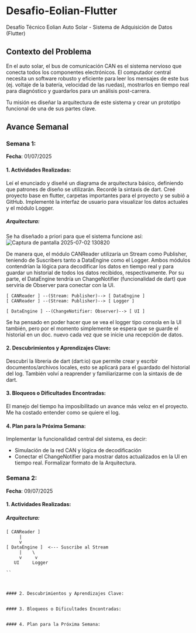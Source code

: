 # Desafio-Eolian-Flutter
Desafío Técnico Eolian Auto Solar  - Sistema de Adquisición de Datos (Flutter)

## Contexto del Problema
En el auto solar, el bus de comunicación CAN es el sistema nervioso que conecta todos los componentes electrónicos. El computador central necesita un software robusto y eficiente para leer los mensajes de este bus (ej. voltaje de la batería, velocidad de las ruedas), mostrarlos en tiempo real para diagnóstico y guardarlos para un análisis post-carrera.
 
Tu misión es diseñar la arquitectura de este sistema y crear un prototipo funcional de una de sus partes clave.

## Avance Semanal

### Semana 1:
**Fecha**: 01/07/2025

#### 1. Actividades Realizadas:
Leí el enunciado y diseñé un diagrama de arquitectura básico, definiendo que patrones de diseño se utilizarán. Recordé la sintaxis de dart. Creé proyecto base en flutter, carpetas importantes para el proyecto y se subió a GitHub. Implementé la interfaz de usuario para visualizar los datos actuales y el módulo Logger.

##### Arquitectura: 
Se ha diseñado a priori para que el sistema funcione así:
![Captura de pantalla 2025-07-02 130820](https://github.com/user-attachments/assets/ee92e1d6-5312-4201-b5a9-9e2a854b75f6)

De manera que, el módulo CANReader utilizaría un Stream como Publisher, teniendo de Suscribers tanto a DataEngine como el Logger. Ambos módulos contendrían la lógica para decodificar los datos en tiempo real y para guardar un historial de todos los datos recibidos, respectivamente. Por su parte, el DataEngine tendría un ChangeNotifier (funcionalidad de dart) que serviría de Observer para conectar con la UI.

```
[ CANReader ] --(Stream: Publisher)--> [ DataEngine ]
[ CANReader ] --(Stream: Publisher)--> [ Logger ]

[ DataEngine ] --(ChangeNotifier: Observer)--> [ UI ]
```
Se ha pensado en poder hacer que se vea el logger tipo consola en la UI también, pero por el momento simplemente se espera que se guarde el historial en un doc. nuevo cada vez que se inicie una recepción de datos.

#### 2. Descubrimientos y Aprendizajes Clave:
Descubrí la libreria de dart (dart:io) que permite crear y escrbir documentos/archivos locales, esto se aplicará para el guardado del historial del log. También volví a reaprender y  familiarizarme con la sintaxis de de dart.

#### 3. Bloqueos o Dificultades Encontradas:
El manejo del tiempo ha imposibilitado un avance más veloz en el proyecto. Me ha costado entender como se quiere el log. 

#### 4. Plan para la Próxima Semana:
Implementar la funcionalidad central del sistema, es decir:
- Simulación de la red CAN y lógica de decodificación
- Conectar el ChangeNotifier para mostrar datos actualizados en la UI en tiempo real.
Formalizar formato de la Arquitectura.

### Semana 2:
**Fecha**: 09/07/2025

#### 1. Actividades Realizadas:


##### Arquitectura: 
```
[ CANReader ]
     |
     v
[ DataEngine ]  <--- Suscribe al Stream
     |    \
     v     v
   UI     Logger

``



#### 2. Descubrimientos y Aprendizajes Clave:


#### 3. Bloqueos o Dificultades Encontradas:


#### 4. Plan para la Próxima Semana:


